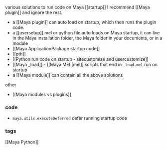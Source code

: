 various solutions to run code on Maya [[startup]]
I recommend [[Maya plugin]] and ignore the rest.

- a [[Maya plugin]] can auto load on startup, which then runs the plugin code.
- a [[usersetup]] mel or python file auto loads on Maya startup, 
  it can live in the Maya installation folder, the Maya folder in your documents, or in a module
- [[Maya ApplicationPackage startup code]]
- [[pth]]
- [[Python run code on startup - sitecustomize and usercustomize]]
- [[Maya _load]] - [[Maya MEL|mel]] scripts that end in `_load.mel` run on startup 
- a [[Maya module]] can contain all the above solutions

other
- [[Maya modules vs plugins]]
### code
- `maya.utils.executeDeferred` defer running startup code
### tags
[[Maya Python]]
